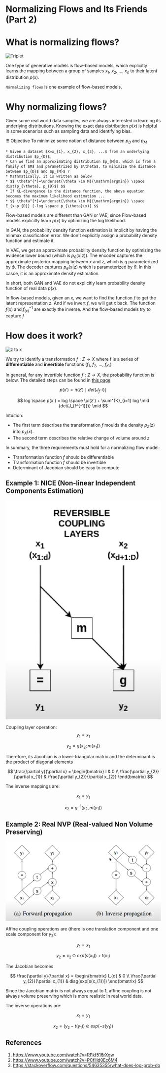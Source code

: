 # **Normalizing Flows and Its Friends (Part 2)**

# What is normalizing flows?
![Triplet](../../img/blog/nf/triplet.png)

One type of generative models is flow-based models, which explicitly learns the mapping between a group of samples $x_{1}$, $x_{2}$, ..., $x_{n}$ to their latent distribution $p(x)$. 


`Normalizing flows` is one example of flow-based models.


# Why normalizing flows?

Given some real world data samples, we are always interested in learning its underlying distributions.
Knowing the exact data distribution $p(x)$ is helpful in some scenarios such as sampling data and identifying bias. 


!!! Objective
    To minimize some notion of distance between $p_{D}$ and $p_{M}$

    * Given a dataset $X=x_{1}, x_{2}, x_{3}, ...$ from an underlying distribution $p_{D}$,
    * Can we find an approximating distribution $p_{M}$, which is from a family of $M$ and parametrized by $\theta$, to minimize the distance between $p_{D}$ and $p_{M}$ ?
    * Mathmatically, it is written as below
    * $$ \theta^{*}=\underset{\theta \in M}{\mathrm{argmin}} \space  dist(p_{\theta}, p_{D}$) $$
    * If KL-divergence is the distance function, the above equation becomes the maximum likelihood estimation ...
    * $$ \theta^{*}=\underset{\theta \in M}{\mathrm{argmin}} \space E_{x~p_{D}} [-log \space p_{\theta}(x)] $$


Flow-based models are different than GAN or VAE, since Flow-based models explicitly learn $p(x)$ by optimizing the log likelihood. 

In GAN, the probability density function estimation is implicit by having the minmax classification error. 
We don't explicitly assign a probability density function and estimate it.

In VAE, we get an approximate probability density function by optimizing the evidence lower bound (which is $p_{\theta}(x|z)$).
The encoder captures the approximate posterior mapping between $x$ and $z$, which is $q$ parameterized by $\phi$. 
The decoder captures $p_{\theta}(x|z)$ which is parameterized by $\theta$.
In this casce, it is an approximate density estimation. 

In short, both GAN and VAE do not explicitly learn probability density function of real data $p(x)$.

In flow-based models, given an $x$, we want to find the function $f$ to get the latent representation $z$. 
And if we invert $f$, we will get $x$ back.
The function $f(x)$ and $f^{-1}_(x)$ are exactly the inverse. And the flow-based models try to capture $f$


# How does it work?

![z to x](../../img/blog/nf/z_to_x.png)

We try to identify a transformation $f: Z \rightarrow X$ where f is a series of **differentiable** and **invertible** functions ($f_{1}$, $f_{2}$, ..., $f_{K}$,)

In general, for any invertible function $f: Z \rightarrow X$, the probability function is below. The detailed steps can be found in [this page](./nf1.md)

$$
    p(x') = \pi(z') \mid {det(J_{f^{-1}})} \mid
$$

$$
    log \space p(x') = log \space \pi(z') + \sum^{K}_{i=1} log \mid {det(J_{f^{-1}})} \mid
$$

Intuition:

* The first term describes the transformation $f$ moulds the density $p_{Z}(z)$ into $p_{X}(x)$.
* The second term describes the relative change of volume around $z$


In summary, the three requirements must hold for a normalizing flow model: 

* Transformation function $f$ should be differentiable
* Transformation function $f$ should be invertible
* Determinant of Jacobian should be easy to compute

## Example 1: NICE (Non-linear Independent Components Estimation)

![NICE](../img/blog/nf/NICE.png)

Coupling layer operation:
$$
    y_{1} = x_{1}
$$

$$
    y_{2} = g(x_{2};m(x_{1}))
$$

Therefore, its Jacobian is a lower-triangular matrix and the determinant is the product of diagonal elements
    
$$
    \frac{\partial y}{\partial x} = \begin{bmatrix} I & 0  \\ \frac{\partial y_{2}}{\partial x_{1}} & \frac{\partial y_{2}}{\partial x_{2}}  \end{bmatrix}
$$

The inverse mappings are:

$$
    x_{1} = y_{1}
$$

$$
    x_{2} = g^{-1}(y_{2}, m(y_{1}))
$$

## Example 2: Real NVP (Real-valued Non Volume Preserving)

![RealNVP](../img/blog/nf/RealNVP.png)

Affine coupling operations are (there is one translation component and one scale component for $y_{2}$):

$$
    y_{1} = x_{1}
$$

$$
    y_{2} = x_{2} \odot exp(s(x_{1})) + t(x_{1})
$$


The Jacobian becomes

$$
    \frac{\partial y}{\partial x} = \begin{bmatrix} I_{d} & 0  \\ \frac{\partial y_{2}}{\partial x_{1}} & diag(exp[s(x_{1})])  \end{bmatrix}
$$

Since the Jacobian matrix is not always equal to 1, affine coupling is not always volume preserving which is more realistic in real world data.

The inverse operations are:

$$
    x_{1} = y_{1}
$$

$$
    x_{2} = (y_{2} - t(y_{1})) \odot exp(-s(y_{1})) 
$$


## References
1. https://www.youtube.com/watch?v=RPkf516rXgw
2. https://www.youtube.com/watch?v=PCfHd0Ec6M4
3. https://stackoverflow.com/questions/54635355/what-does-log-prob-do